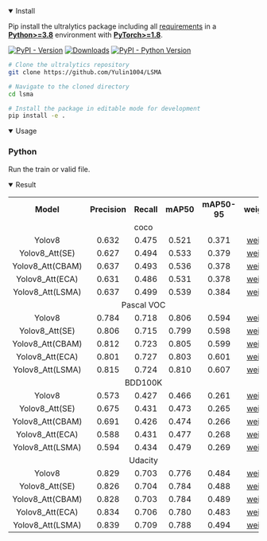 
<details open>
<summary>Install</summary>

Pip install the ultralytics package including all [requirements](https://github.com/ultralytics/ultralytics/blob/main/pyproject.toml) in a [**Python>=3.8**](https://www.python.org/) environment with [**PyTorch>=1.8**](https://pytorch.org/get-started/locally/).

[![PyPI - Version](https://img.shields.io/pypi/v/ultralytics?logo=pypi&logoColor=white)](https://pypi.org/project/ultralytics/) [![Downloads](https://static.pepy.tech/badge/ultralytics)](https://pepy.tech/project/ultralytics) [![PyPI - Python Version](https://img.shields.io/pypi/pyversions/ultralytics?logo=python&logoColor=gold)](https://pypi.org/project/ultralytics/)

```bash
# Clone the ultralytics repository
git clone https://github.com/Yulin1004/LSMA

# Navigate to the cloned directory
cd lsma

# Install the package in editable mode for development
pip install -e .
```

</details>

<details open>
<summary>Usage</summary>

### Python

Run the train or valid file.
</details>

<details open>
<summary>Result</summary>
<table width="1400px" cellspacing="10">
<tr>
  <th align="center">Model</th>
  <th align="center">Precision</th>
  <th align="center">Recall</th>
  <th align="center">mAP50</th>
  <th align="center">mAP50-95</th>
  <th align="center">weights</th>
</tr>
    <tr>
  <td colspan="6" align="center">coco</td>
</tr>
<tr>
    <tr>
      <td align="center">Yolov8</td>
      <td align="center">0.632</td>
      <td align="center">0.475</td>
      <td align="center">0.521</td>
      <td align="center">0.371</td>
      <td align="center"><a href="https://github.com/yancie-yjr/StreamYOLO/releases/download/0.1.0rc/l_s50_one_x.pth">weight</a></td>
    </tr>
    <tr>
      <td align="center">Yolov8_Att(SE)</td>
      <td align="center">0.627</td>
      <td align="center">0.494</td>
      <td align="center">0.533</td>
      <td align="center">0.379</td>
      <td align="center"><a href="https://github.com/Yulin1004/LSMA/releases/download/V1.0/co_se.pt">weight</a></td>
    </tr>
    <tr>
      <td align="center">Yolov8_Att(CBAM)</td>
      <td align="center">0.637</td>
      <td align="center">0.493</td>
      <td align="center">0.536</td>
      <td align="center">0.378</td>
      <td align="center"><a href="https://github.com/Yulin1004/LSMA/releases/download/V1.0/co_cbam.pt">weight</a></td>
    </tr>
      <tr>
      <td align="center">Yolov8_Att(ECA)</td>
      <td align="center">0.631</td>
      <td align="center">0.486</td>
      <td align="center">0.531</td>
      <td align="center">0.378</td>
      <td align="center"><a href="https://github.com/Yulin1004/LSMA/releases/download/V1.0/co_eca.pt">weight</a></td>
    </tr>
      <tr>
      <td align="center">Yolov8_Att(LSMA)</td>
      <td align="center">0.637</td>
      <td align="center">0.499</td>
      <td align="center">0.539</td>
      <td align="center">0.384</td>
      <td align="center"><a href="https://github.com/Yulin1004/LSMA/releases/download/V1.0/co_lsma.pt">weight</a></td>
    </tr>
  <tr>
  <tr>
  <td colspan="6" align="center">Pascal VOC</td>
</tr>
<tr>
    <tr>
      <td align="center">Yolov8</td>
      <td align="center">0.784</td>
      <td align="center">0.718</td>
      <td align="center">0.806</td>
      <td align="center">0.594</td>
      <td align="center"><a href="https://github.com/Yulin1004/LSMA/releases/download/V1.0/voc_ori.pt">weight</a></td>
    </tr>
    <tr>
      <td align="center">Yolov8_Att(SE)</td>
      <td align="center">0.806</td>
      <td align="center">0.715</td>
      <td align="center">0.799</td>
      <td align="center">0.598</td>
      <td align="center"><a href="https://github.com/Yulin1004/LSMA/releases/download/V1.0/voc_se.pt">weight</a></td>
    </tr>
    <tr>
      <td align="center">Yolov8_Att(CBAM)</td>
      <td align="center">0.812</td>
      <td align="center">0.723</td>
      <td align="center">0.805</td>
      <td align="center">0.599</td>
      <td align="center"><a href="https://github.com/Yulin1004/LSMA/releases/download/V1.0/voc_cbam.pt">weight</a></td>
    </tr>
      <tr>
      <td align="center">Yolov8_Att(ECA)</td>
      <td align="center">0.801</td>
      <td align="center">0.727</td>
      <td align="center">0.803</td>
      <td align="center">0.601</td>
      <td align="center"><a href="https://github.com/Yulin1004/LSMA/releases/download/V1.0/voc_eca.pt">weight</a></td>
    </tr>
      <tr>
      <td align="center">Yolov8_Att(LSMA)</td>
      <td align="center">0.815</td>
      <td align="center">0.724</td>
      <td align="center">0.810</td>
      <td align="center">0.607</td>
      <td align="center"><a href="https://github.com/Yulin1004/LSMA/releases/download/V1.0/voc_lsma.pt">weight</a></td>
    </tr>
  <tr>
  <td colspan="6" align="center">BDD100K</td>
</tr>
<tr>
    <tr>
      <td align="center">Yolov8</td>
      <td align="center">0.573</td>
      <td align="center">0.427</td>
      <td align="center">0.466</td>
      <td align="center">0.261</td>
      <td align="center"><a href="https://github.com/Yulin1004/LSMA/releases/download/V1.0/bdd_ori.pt">weight</a></td>
    </tr>
    <tr>
      <td align="center">Yolov8_Att(SE)</td>
      <td align="center">0.675</td>
      <td align="center">0.431</td>
      <td align="center">0.473</td>
      <td align="center">0.265</td>
      <td align="center"><a href="https://github.com/Yulin1004/LSMA/releases/download/V1.0/bdd_se.pt">weight</a></td>
    </tr>
    <tr>
      <td align="center">Yolov8_Att(CBAM)</td>
      <td align="center">0.691</td>
      <td align="center">0.426</td>
      <td align="center">0.474</td>
      <td align="center">0.266</td>
      <td align="center"><a href="https://github.com/Yulin1004/LSMA/releases/download/V1.0/bdd_cbam.pt">weight</a></td>
    </tr>
      <tr>
      <td align="center">Yolov8_Att(ECA)</td>
      <td align="center">0.588</td>
      <td align="center">0.431</td>
      <td align="center">0.477</td>
      <td align="center">0.268</td>
      <td align="center"><a href="https://github.com/Yulin1004/LSMA/releases/download/V1.0/bdd_eca.pt">weight</a></td>
    </tr>
      <tr>
      <td align="center">Yolov8_Att(LSMA)</td>
      <td align="center">0.594</td>
      <td align="center">0.434</td>
      <td align="center">0.479</td>
      <td align="center">0.269</td>
      <td align="center"><a href="https://github.com/Yulin1004/LSMA/releases/download/V1.0/bdd_lsma.pt">weight</a></td>
    </tr>
  </tr>
<tr>
  <td colspan="6" align="center">Udacity</td>
</tr>
<tr>
    <tr>
      <td align="center">Yolov8</td>
      <td align="center">0.829</td>
      <td align="center">0.703</td>
      <td align="center">0.776</td>
      <td align="center">0.484</td>
      <td align="center"><a href="https://github.com/Yulin1004/LSMA/releases/download/V1.0/uda_ori.pt">weight</a></td>
    </tr>
    <tr>
      <td align="center">Yolov8_Att(SE)</td>
      <td align="center">0.826</td>
      <td align="center">0.704</td>
      <td align="center">0.784</td>
      <td align="center">0.488</td>
      <td align="center"><a href="https://github.com/Yulin1004/LSMA/releases/download/V1.0/uda_se.pt">weight</a></td>
    </tr>
    <tr>
      <td align="center">Yolov8_Att(CBAM)</td>
      <td align="center">0.828</td>
      <td align="center">0.703</td>
      <td align="center">0.784</td>
      <td align="center">0.489</td>
      <td align="center"><a href="https://github.com/Yulin1004/LSMA/releases/download/V1.0/uda_cbam.pt">weight</a></td>
    </tr>
      <tr>
      <td align="center">Yolov8_Att(ECA)</td>
      <td align="center">0.834</td>
      <td align="center">0.706</td>
      <td align="center">0.780</td>
      <td align="center">0.483</td>
      <td align="center"><a href="https://github.com/Yulin1004/LSMA/releases/download/V1.0/uda_eca.pt">weight</a></td>
    </tr>
      <tr>
      <td align="center">Yolov8_Att(LSMA)</td>
      <td align="center">0.839</td>
      <td align="center">0.709</td>
      <td align="center">0.788</td>
      <td align="center">0.494</td>
      <td align="center"><a href="https://github.com/Yulin1004/LSMA/releases/download/V1.0/uda_lsma.pt">weight</a></td>
    </tr>
</table>

</details>
